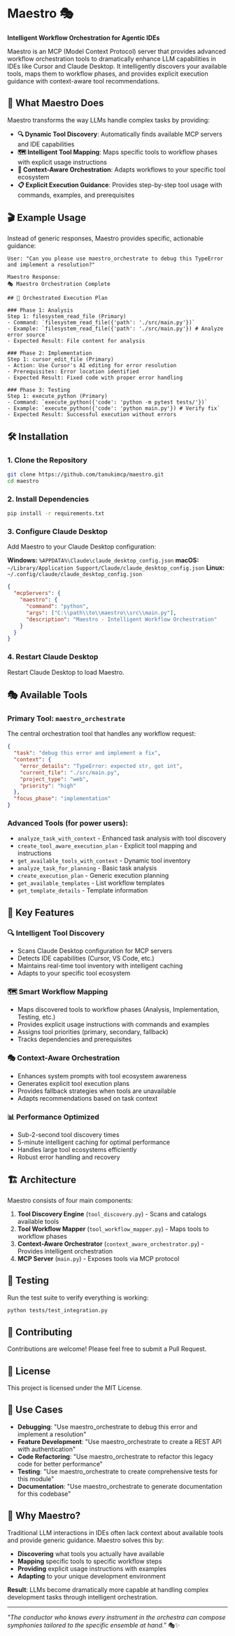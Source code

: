 # Maestro 🎭

**Intelligent Workflow Orchestration for Agentic IDEs**

Maestro is an MCP (Model Context Protocol) server that provides advanced workflow orchestration tools to dramatically enhance LLM capabilities in IDEs like Cursor and Claude Desktop. It intelligently discovers your available tools, maps them to workflow phases, and provides explicit execution guidance with context-aware tool recommendations.

## 🚀 What Maestro Does

Maestro transforms the way LLMs handle complex tasks by providing:

- **🔍 Dynamic Tool Discovery**: Automatically finds available MCP servers and IDE capabilities
- **🗺️ Intelligent Tool Mapping**: Maps specific tools to workflow phases with explicit usage instructions  
- **🎯 Context-Aware Orchestration**: Adapts workflows to your specific tool ecosystem
- **📋 Explicit Execution Guidance**: Provides step-by-step tool usage with commands, examples, and prerequisites

## 🎬 Example Usage

Instead of generic responses, Maestro provides specific, actionable guidance:

```
User: "Can you please use maestro_orchestrate to debug this TypeError and implement a resolution?"

Maestro Response:
🎭 Maestro Orchestration Complete

## 🚀 Orchestrated Execution Plan

### Phase 1: Analysis
Step 1: filesystem_read_file (Primary)
- Command: `filesystem_read_file({'path': './src/main.py'})`
- Example: `filesystem_read_file({'path': './src/main.py'}) # Analyze error source`
- Expected Result: File content for analysis

### Phase 2: Implementation  
Step 1: cursor_edit_file (Primary)
- Action: Use Cursor's AI editing for error resolution
- Prerequisites: Error location identified
- Expected Result: Fixed code with proper error handling

### Phase 3: Testing
Step 1: execute_python (Primary)
- Command: `execute_python({'code': 'python -m pytest tests/'})`
- Example: `execute_python({'code': 'python main.py'}) # Verify fix`
- Expected Result: Successful execution without errors
```

## 🛠 Installation

### 1. Clone the Repository
```bash
git clone https://github.com/tanukimcp/maestro.git
cd maestro
```

### 2. Install Dependencies
```bash
pip install -r requirements.txt
```

### 3. Configure Claude Desktop

Add Maestro to your Claude Desktop configuration:

**Windows:** `%APPDATA%\Claude\claude_desktop_config.json`
**macOS:** `~/Library/Application Support/Claude/claude_desktop_config.json`
**Linux:** `~/.config/claude/claude_desktop_config.json`

```json
{
  "mcpServers": {
    "maestro": {
      "command": "python",
      "args": ["C:\\path\\to\\maestro\\src\\main.py"],
      "description": "Maestro - Intelligent Workflow Orchestration"
    }
  }
}
```

### 4. Restart Claude Desktop

Restart Claude Desktop to load Maestro.

## 🎭 Available Tools

### Primary Tool: `maestro_orchestrate`
The central orchestration tool that handles any workflow request:

```json
{
  "task": "debug this error and implement a fix",
  "context": {
    "error_details": "TypeError: expected str, got int",
    "current_file": "./src/main.py",
    "project_type": "web",
    "priority": "high"
  },
  "focus_phase": "implementation"
}
```

### Advanced Tools (for power users):
- `analyze_task_with_context` - Enhanced task analysis with tool discovery
- `create_tool_aware_execution_plan` - Explicit tool mapping and instructions
- `get_available_tools_with_context` - Dynamic tool inventory
- `analyze_task_for_planning` - Basic task analysis
- `create_execution_plan` - Generic execution planning
- `get_available_templates` - List workflow templates
- `get_template_details` - Template information

## 🎯 Key Features

### 🔍 Intelligent Tool Discovery
- Scans Claude Desktop configuration for MCP servers
- Detects IDE capabilities (Cursor, VS Code, etc.)
- Maintains real-time tool inventory with intelligent caching
- Adapts to your specific tool ecosystem

### 🗺️ Smart Workflow Mapping
- Maps discovered tools to workflow phases (Analysis, Implementation, Testing, etc.)
- Provides explicit usage instructions with commands and examples
- Assigns tool priorities (primary, secondary, fallback)
- Tracks dependencies and prerequisites

### 🎭 Context-Aware Orchestration
- Enhances system prompts with tool ecosystem awareness
- Generates explicit tool execution plans
- Provides fallback strategies when tools are unavailable
- Adapts recommendations based on task context

### 📊 Performance Optimized
- Sub-2-second tool discovery times
- 5-minute intelligent caching for optimal performance
- Handles large tool ecosystems efficiently
- Robust error handling and recovery

## 🏗️ Architecture

Maestro consists of four main components:

1. **Tool Discovery Engine** (`tool_discovery.py`) - Scans and catalogs available tools
2. **Tool Workflow Mapper** (`tool_workflow_mapper.py`) - Maps tools to workflow phases
3. **Context-Aware Orchestrator** (`context_aware_orchestrator.py`) - Provides intelligent orchestration
4. **MCP Server** (`main.py`) - Exposes tools via MCP protocol

## 🧪 Testing

Run the test suite to verify everything is working:

```bash
python tests/test_integration.py
```

## 🤝 Contributing

Contributions are welcome! Please feel free to submit a Pull Request.

## 📄 License

This project is licensed under the MIT License.

## 🎯 Use Cases

- **Debugging**: "Use maestro_orchestrate to debug this error and implement a resolution"
- **Feature Development**: "Use maestro_orchestrate to create a REST API with authentication"
- **Code Refactoring**: "Use maestro_orchestrate to refactor this legacy code for better performance"
- **Testing**: "Use maestro_orchestrate to create comprehensive tests for this module"
- **Documentation**: "Use maestro_orchestrate to generate documentation for this codebase"

## 🌟 Why Maestro?

Traditional LLM interactions in IDEs often lack context about available tools and provide generic guidance. Maestro solves this by:

- **Discovering** what tools you actually have available
- **Mapping** specific tools to specific workflow steps
- **Providing** explicit usage instructions with examples
- **Adapting** to your unique development environment

**Result**: LLMs become dramatically more capable at handling complex development tasks through intelligent orchestration.

---

*"The conductor who knows every instrument in the orchestra can compose symphonies tailored to the specific ensemble at hand."* 🎭✨ 